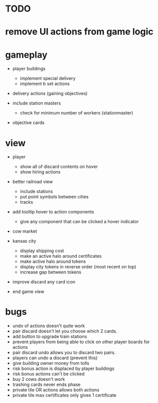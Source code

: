 # TODO

# remove UI actions from game logic

# gameplay

- player buildings

  - implement special delivery
  - implement b set actions

- delivery actions (gaining objectives)
- include station masters

  - check for minimum number of workers (stationmaster)

- objective cards

# view
- player
  - show all of discard contents on hover
  - show hiring actions
- better railroad view
  - include stations
  - put point symbols between cities
  - tracks
- add tooltip hover to action components
  - give any component that can be clicked a hover indicator
- cow market

- kansas city
  - display shipping cost
  - make an active halo around certificates
  - make active halo around tokens
  - display city tokens in reverse order (most recent on top)
  - increase gap between tokens

- improve discard any card icon


- end game view

# bugs

- undo of actions doesn't quite work
- pair discard doesn't let you choose which 2 cards.
- add button to upgrade train stations
- prevent players from being able to click on other player boards for actions
- pair discard undo allows you to discard two pairs.
- players can undo a discard (prevent this)
- give building owner money from tolls
- risk bonus action is displaced by player buildings
- risk bonus actions can't be clicked
- buy 2 cows doesn't work
- trashing cards never ends phase
- private tile OR actions allows both actions
- private tile max certificates only gives 1 certificate